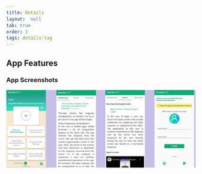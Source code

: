 ```yaml
---
title: Details
layout:  null
tab: true
order: 1
tags: details-tag
---
```


## App Features

### App Screenshots
![Screenshots Image](https://github.com/OWASP/www-project-sectudo/raw/master/assets/images/Main3.PNG)


